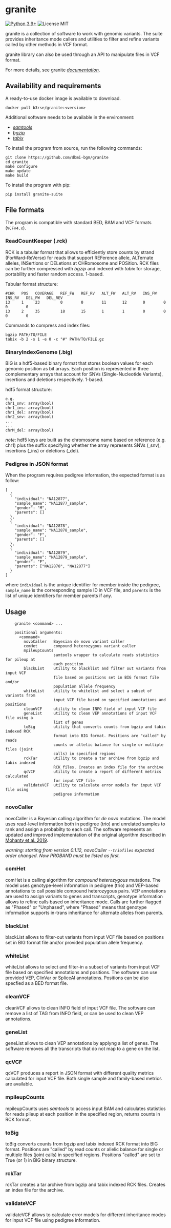 # granite

[![Python 3.9+](https://img.shields.io/badge/Python-3.9+-blue.svg)](https://www.python.org) ![License MIT](https://img.shields.io/badge/License-MIT-green)

granite is a collection of software to work with genomic variants. The suite provides inheritance mode callers and utilities to filter and refine variants called by other methods in VCF format.

granite library can also be used through an API to manipulate files in VCF format.

For more details, see granite [*documentation*](https://granite-suite.readthedocs.io/en/latest/ "granite documentation").

## Availability and requirements
A ready-to-use docker image is available to download.

    docker pull b3rse/granite:<version>

Additional software needs to be available in the environment:

  - [*samtools*](http://www.htslib.org/ "samtools documentation")
  - [*bgzip*](http://www.htslib.org/doc/bgzip.1.html "bgzip documentation")
  - [*tabix*](http://www.htslib.org/doc/tabix.1.html "tabix documentation")

To install the program from source, run the following commands:

    git clone https://github.com/dbmi-bgm/granite
    cd granite
    make configure
    make update
    make build

To install the program with pip:

    pip install granite-suite

## File formats
The program is compatible with standard BED, BAM and VCF formats (`VCFv4.x`).

### ReadCountKeeper (.rck)
RCK is a tabular format that allows to efficiently store counts by strand (ForWard-ReVerse) for reads that support REFerence allele, ALTernate alleles, INSertions or DELetions at CHRomosome and POSition. RCK files can be further compressed with *bgzip* and indexed with *tabix* for storage, portability and faster random access. 1-based.

Tabular format structure:

    #CHR   POS   COVERAGE   REF_FW   REF_RV   ALT_FW   ALT_RV   INS_FW   INS_RV   DEL_FW   DEL_REV
    13     1     23         0        0        11       12       0        0        0        0
    13     2     35         18       15       1        1        0        0        0        0

Commands to compress and index files:

    bgzip PATH/TO/FILE
    tabix -b 2 -s 1 -e 0 -c "#" PATH/TO/FILE.gz

### BinaryIndexGenome (.big)
BIG is a hdf5-based binary format that stores boolean values for each genomic position as bit arrays. Each position is represented in three complementary arrays that account for SNVs (Single-Nucleotide Variants), insertions and deletions respectively. 1-based.

hdf5 format structure:

    e.g.
    chr1_snv: array(bool)
    chr1_ins: array(bool)
    chr1_del: array(bool)
    chr2_snv: array(bool)
    ...
    ...
    chrM_del: array(bool)

*note*: hdf5 keys are built as the chromosome name based on reference (e.g. chr1) plus the suffix specifying whether the array represents SNVs (_snv), insertions (_ins) or deletions (_del).

### Pedigree in JSON format
When the program requires pedigree information, the expected format is as follow:

    [
      {
        "individual": "NA12877",
        "sample_name": "NA12877_sample",
        "gender": "M",
        "parents": []
      },
      {
        "individual": "NA12878",
        "sample_name": "NA12878_sample",
        "gender": "F",
        "parents": []
      },
      {
        "individual": "NA12879",
        "sample_name": "NA12879_sample",
        "gender": "F",
        "parents": ["NA12878", "NA12877"]
      }
    ]

where `individual` is the unique identifier for member inside the pedigree, `sample_name` is the corresponding sample ID in VCF file, and `parents` is the list of unique identifiers for member parents if any.

## Usage
```text
    granite <command> ...

    positional arguments:
      <command>
        novoCaller   Bayesian de novo variant caller
        comHet       compound heterozygous variant caller
        mpileupCounts
                     samtools wrapper to calculate reads statistics for pileup at
                     each position
        blackList    utility to blacklist and filter out variants from input VCF
                     file based on positions set in BIG format file and/or
                     population allele frequency
        whiteList    utility to whitelist and select a subset of variants from
                     input VCF file based on specified annotations and positions
        cleanVCF     utility to clean INFO field of input VCF file
        geneList     utility to clean VEP annotations of input VCF file using a
                     list of genes
        toBig        utility that converts counts from bgzip and tabix indexed RCK
                     format into BIG format. Positions are "called" by reads
                     counts or allelic balance for single or multiple files (joint
                     calls) in specified regions
        rckTar       utility to create a tar archive from bgzip and tabix indexed
                     RCK files. Creates an index file for the archive
        qcVCF        utility to create a report of different metrics calculated
                     for input VCF file
        validateVCF  utility to calculate error models for input VCF file using
                     pedigree information
```

### novoCaller
novoCaller is a Bayesian calling algorithm for *de novo* mutations. The model uses read-level information both in pedigree (trio) and unrelated samples to rank and assign a probabilty to each call. The software represents an updated and improved implementation of the original algorithm described in [Mohanty et al. 2019](https://academic.oup.com/bioinformatics/advance-article/doi/10.1093/bioinformatics/bty749/5087716).

*warning: starting from version 0.1.12, novoCaller `--triofiles` expected order changed. Now PROBAND must be listed as first.*

### comHet
comHet is a calling algorithm for *compound heterozygous* mutations. The model uses genotype-level information in pedigree (trio) and VEP-based annotations to call possible compound heterozygous pairs. VEP annotations are used to assign variants to genes and transcripts, genotype information allows to refine calls based on inheritance mode. Calls are further flagged as "Phased" or "Unphased", where "Phased" means that genotype information supports in-trans inheritance for alternate alleles from parents.

### blackList
blackList allows to filter-out variants from input VCF file based on positions set in BIG format file and/or provided population allele frequency.

### whiteList
whiteList allows to select and filter-in a subset of variants from input VCF file based on specified annotations and positions. The software can use provided VEP, ClinVar or SpliceAI annotations. Positions can be also specfied as a BED format file.

### cleanVCF
cleanVCF allows to clean INFO field of input VCF file. The software can remove a list of TAG from INFO field, or can be used to clean VEP annotations.

### geneList
geneList allows to clean VEP annotations by applyng a list of genes. The software removes all the transcripts that do not map to a gene on the list.

### qcVCF
qcVCF produces a report in JSON format with different quality metrics calculated for input VCF file. Both single sample and family-based metrics are available.

### mpileupCounts
mpileupCounts uses *samtools* to access input BAM and calculates statistics for reads pileup at each position in the specified region, returns counts in RCK format.

### toBig
toBig converts counts from bgzip and tabix indexed RCK format into BIG format. Positions are "called" by read counts or allelic balance for single or multiple files (joint calls) in specified regions. Positions "called" are set to True (or 1) in BIG binary structure.

### rckTar
rckTar creates a tar archive from bgzip and tabix indexed RCK files. Creates an index file for the archive.

### validateVCF
validateVCF allows to calculate error models for different inheritance modes for input VCF file using pedigree information.
